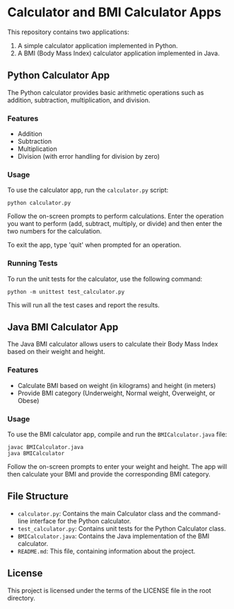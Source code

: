 # Calculator and BMI Calculator Apps

This repository contains two applications:
1. A simple calculator application implemented in Python.
2. A BMI (Body Mass Index) calculator application implemented in Java.

## Python Calculator App

The Python calculator provides basic arithmetic operations such as addition, subtraction, multiplication, and division.

### Features

- Addition
- Subtraction
- Multiplication
- Division (with error handling for division by zero)

### Usage

To use the calculator app, run the `calculator.py` script:

```
python calculator.py
```

Follow the on-screen prompts to perform calculations. Enter the operation you want to perform (add, subtract, multiply, or divide) and then enter the two numbers for the calculation.

To exit the app, type 'quit' when prompted for an operation.

### Running Tests

To run the unit tests for the calculator, use the following command:

```
python -m unittest test_calculator.py
```

This will run all the test cases and report the results.

## Java BMI Calculator App

The Java BMI calculator allows users to calculate their Body Mass Index based on their weight and height.

### Features

- Calculate BMI based on weight (in kilograms) and height (in meters)
- Provide BMI category (Underweight, Normal weight, Overweight, or Obese)

### Usage

To use the BMI calculator app, compile and run the `BMICalculator.java` file:

```
javac BMICalculator.java
java BMICalculator
```

Follow the on-screen prompts to enter your weight and height. The app will then calculate your BMI and provide the corresponding BMI category.

## File Structure

- `calculator.py`: Contains the main Calculator class and the command-line interface for the Python calculator.
- `test_calculator.py`: Contains unit tests for the Python Calculator class.
- `BMICalculator.java`: Contains the Java implementation of the BMI calculator.
- `README.md`: This file, containing information about the project.

## License

This project is licensed under the terms of the LICENSE file in the root directory.